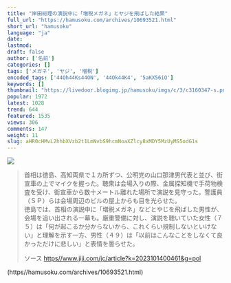 ```yaml
---
title: "岸田総理の演説中に「増税メガネ」とヤジを飛ばした結果"
full_url: "https://hamusoku.com/archives/10693521.html"
short_url: "hamusoku"
language: "ja"
date: 
lastmod: 
draft: false
author: ['名前']
categories: []
tags: ['メガネ', 'ヤジ', '増税']
encoded_tags: ['44Oh44Ks44ON', '44Ok44K4', '5aKX56iO']
keywords: []
thumbnail: "https://livedoor.blogimg.jp/hamusoku/imgs/c/3/c3160347-s.png"
popular: 1972
latest: 1028
trend: 644
featured: 1535
views: 306
comments: 147
weight: 11
slug: aHR0cHMvL2hhbXVzb2t1LmNvbS9hcmNoaXZlcy8xMDY5MzUyMS5odG1s
---
```


![](https://livedoor.blogimg.jp/hamusoku/imgs/c/3/c3160347-s.png)

<blockquote><p></p><p>首相は徳島、高知両県で１カ所ずつ、公明党の山口那津男代表と並び、街宣車の上でマイクを握った。聴衆は会場入りの際、金属探知機で手荷物検査を受け、街宣車から数十メートル離れた場所で演説を見守った。警護員（ＳＰ）らは会場周辺のビルの屋上からも目を光らせた。<br> 徳島では、首相の演説中に「増税メガネ」などとやじを飛ばした男性が、会場を追い出される一幕も。厳重警備に対し、演説を聴いていた女性（７５）は「何が起こるか分からないから、これくらい規制しないといけない」と理解を示す一方、男性（４９）は「以前はこんなことをしなくて良かっただけに悲しい」と表情を曇らせた。<br></p>ソース <a href='https//www.jiji.com/jc/article?k=2023101400461&g=pol' target='blank'>https//www.jiji.com/jc/article?k=2023101400461&g=pol</a></blockquote>

(https//hamusoku.com/archives/10693521.html)
